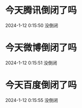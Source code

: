 # 今天腾讯倒闭了吗

2024-1-12 0:15:50 没倒闭

# 今天微博倒闭了吗

2024-1-12 0:15:51 没倒闭

# 今天百度倒闭了吗

2024-1-12 0:15:55 没倒闭

